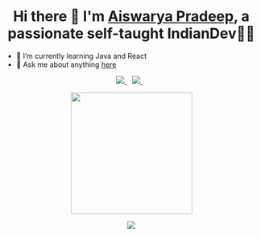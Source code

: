 <h1 align='center'>
  Hi there 👋  I'm   <a href="https://aiswaryyaa.github.io/aiswaryyaa/" target="_blank">
  Aiswarya Pradeep</a>, a passionate self-taught IndianDev👨‍💻
</h1>


- 🌱 I’m currently learning Java and React 
- 💬 Ask me about anything [here](https://aiswaryyaa.github.io/aiswaryyaa/)


<p align='center'>
 
  <a href="https://www.linkedin.com/in/aiswaryyaa/" target="_blank">
    <img src="https://img.shields.io/badge/linkedin-%230077B5.svg?&style=for-the-badge&logo=linkedin&logoColor=white" />
  </a>&nbsp;&nbsp;
 
  <a href="https://twitter.com/aiswaryyyaaa" target="_blank">
    <img src="https://img.shields.io/badge/twitter-%231DA1F2.svg?&style=for-the-badge&logo=twitter&logoColor=white" />        
  </a>&nbsp;&nbsp;
  
</p>


<p align='center'>
  <a href="#"><img src="https://media.giphy.com/media/xlVvWxyeUJsDcHPMsO/giphy.gif" width="241"></a>
</p>

<p align='center'>
<a href="https://github.com/github-readme-stats">
  <img align="center" src="https://github-readme-stats.vercel.app/api/top-langs/?username=aiswaryyaa&layout=compact&theme=material-palenight" />
</a>
</p>


